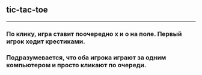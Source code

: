 ## tic-tac-toe
_____________________________________________________________________________
### По клику, игра ставит поочередно x и o на поле. Первый  игрок ходит крестиками.
### Подразумевается, что оба игрока играют за одним компьютером и просто кликают по очереди.
